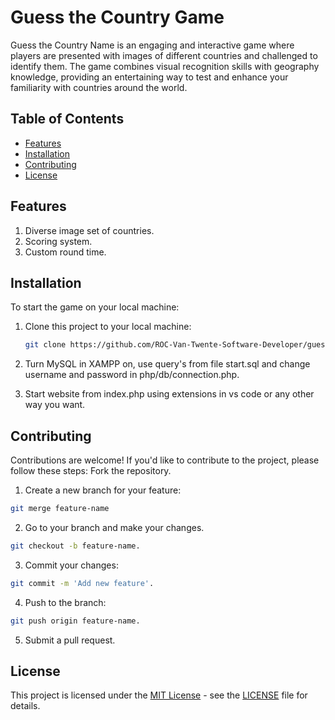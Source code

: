 # Guess the Country Game

Guess the Country Name is an engaging and interactive game where players are presented with images of different countries and challenged to identify them. The game combines visual recognition skills with geography knowledge, providing an entertaining way to test and enhance your familiarity with countries around the world.

## Table of Contents

- [Features](#features)
- [Installation](#installation)
- [Contributing](#contributing)
- [License](#license)

## Features

1. Diverse image set of countries.
2. Scoring system.
3. Custom round time.

## Installation

To start the game on your local machine:

1. Clone this project to your local machine:

   ```bash
   git clone https://github.com/ROC-Van-Twente-Software-Developer/guess-the-country-game.git
   ```

2. Turn MySQL in XAMPP on, use query's from file start.sql and change username and password in php/db/connection.php.

3. Start website from index.php using extensions in vs code or any other way you want.

## Contributing
Contributions are welcome! If you'd like to contribute to the project, please follow these steps:
Fork the repository.

1. Create a new branch for your feature:
```bash
git merge feature-name
```
2. Go to your branch and make your changes.
```bash
git checkout -b feature-name.
```
3. Commit your changes:
```bash
git commit -m 'Add new feature'.
```
4. Push to the branch:
```bash
git push origin feature-name.
```
5. Submit a pull request.

## License

This project is licensed under the [MIT License](LICENSE) - see the [LICENSE](LICENSE) file for details.

